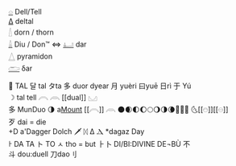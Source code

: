 [𓏏](𓏏) Dell/Tell  
[Δ](Δ) deltal  
[𓇮](𓇮) dorn / thorn  
[𓏙](𓏙) Diu / Don™ ⇔ [𓂞](𓂞) dar  
[𓉴](𓉴) pyramidon  
[𓂧](𓂧) δar  

🌙 TAL 달 tal タta 多 duor dyear 月 yuèri 曰yuē 日rì  于 Yú  
☽ tal tell 𓇹 𓇺 [[dual]] 𓈋  
多 MunDuo 🌗 a[Mount](Menge) [[𓇹]] 𓇺  🌑🌒🌓🌔🌕🌖🌗🌘🌙🌚🌛 🌜[[𓇸]][[𓇷]]  
歹 dai = die  
+D a'Dagger Dolch  🗡 ᛞ Δ Ⲇ	*dagaz Day  
𐀅 DA TA ト TO ㅅ tho = but ⺊卜 DI/BI:DIVINE DE¬BÙ 不  
斗 dou:duell 刀dao刂  

